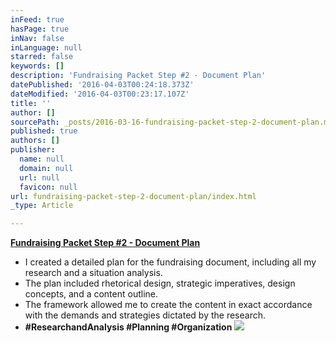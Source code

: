 ```yaml
---
inFeed: true
hasPage: true
inNav: false
inLanguage: null
starred: false
keywords: []
description: 'Fundraising Packet Step #2 - Document Plan'
datePublished: '2016-04-03T00:24:18.373Z'
dateModified: '2016-04-03T00:23:17.107Z'
title: ''
author: []
sourcePath: _posts/2016-03-16-fundraising-packet-step-2-document-plan.md
published: true
authors: []
publisher:
  name: null
  domain: null
  url: null
  favicon: null
url: fundraising-packet-step-2-document-plan/index.html
_type: Article

---
```

**[Fundraising Packet Step \#2 - Document Plan][0]**

* I created a detailed plan for the fundraising document, including all my research and a situation analysis.
* The plan included rhetorical design, strategic imperatives, design concepts, and a content outline.
* The framework allowed me to create the content in exact accordance with the demands and strategies dictated by the research.
* **\#ResearchandAnalysis \#Planning \#Organization**
![](https://the-grid-user-content.s3-us-west-2.amazonaws.com/0de84832-e53a-4b6e-81fa-35db83fac7cc.png)

[0]: https://drive.google.com/file/d/0B_3Bn2B5HlnMMDFuYjUxM1FsYjg/view?usp=sharing
